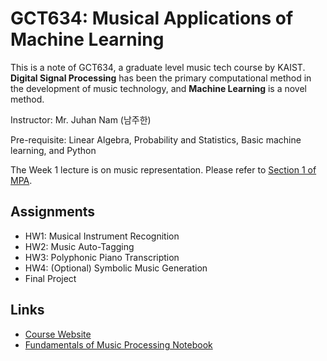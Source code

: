 # GCT634: Musical Applications of Machine Learning

This is a note of GCT634, a graduate level music tech course by KAIST. __Digital Signal Processing__ has been the primary computational method in the development of music technology, and __Machine Learning__ is a novel method.

Instructor: Mr. Juhan Nam (남주한)

Pre-requisite: Linear Algebra, Probability and Statistics, Basic machine learning, and Python

The Week 1 lecture is on music representation. Please refer to [Section 1 of MPA](../mpa/1_represent.md).

## Assignments

* HW1: Musical Instrument Recognition
* HW2: Music Auto-Tagging
* HW3: Polyphonic Piano Transcription
* HW4: (Optional) Symbolic Music Generation
* Final Project

## Links

* [Course Website](https://mac.kaist.ac.kr/~juhan/gct634/)
* [Fundamentals of Music Processing Notebook](https://www.audiolabs-erlangen.de/resources/MIR/FMP/C0/C0.html)
